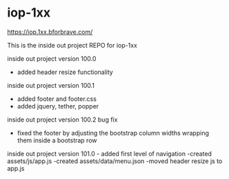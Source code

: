 # iop-1xx
https://iop.1xx.bforbrave.com/

This is the inside out project REPO for iop-1xx

inside out project version 100.0
  - added header resize functionality

inside out project version 100.1
  - added footer and footer.css
  - added jquery, tether, popper

inside out project version 100.2 bug fix
  - fixed the footer by adjusting the bootstrap column widths wrapping them inside a bootstrap row

  inside out project version 101.0
    - added first level of navigation
    -created assets/js/app.js
    -created assets/data/menu.json
    -moved header resize js to app.js
